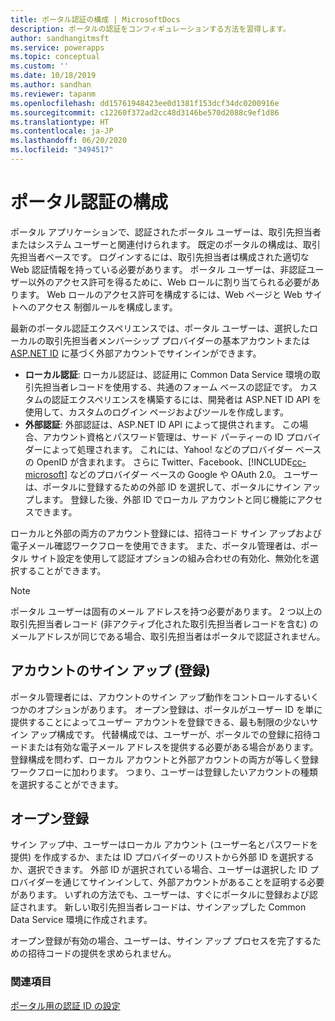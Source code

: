 ```yaml
---
title: ポータル認証の構成 | MicrosoftDocs
description: ポータルの認証をコンフィギュレーションする方法を習得します。
author: sandhangitmsft
ms.service: powerapps
ms.topic: conceptual
ms.custom: ''
ms.date: 10/18/2019
ms.author: sandhan
ms.reviewer: tapanm
ms.openlocfilehash: dd15761948423ee0d1381f153dcf34dc0200916e
ms.sourcegitcommit: c12260f372ad2cc48d3146be570d2088c9ef1d86
ms.translationtype: HT
ms.contentlocale: ja-JP
ms.lasthandoff: 06/20/2020
ms.locfileid: "3494517"
---
```

# <a name="configure-portal-authentication"></a>ポータル認証の構成

ポータル アプリケーションで、認証されたポータル ユーザーは、取引先担当者またはシステム ユーザーと関連付けられます。 既定のポータルの構成は、取引先担当者ベースです。 ログインするには、取引先担当者は構成された適切な Web 認証情報を持っている必要があります。 ポータル ユーザーは、非認証ユーザー以外のアクセス許可を得るために、Web ロールに割り当てられる必要があります。 Web ロールのアクセス許可を構成するには、Web ページと Web サイトへのアクセス 制御ルールを構成します。

最新のポータル認証エクスペリエンスでは、ポータル ユーザーは、選択したローカルの取引先担当者メンバーシップ プロバイダーの基本アカウントまたは [ASP.NET ID](https://www.asp.net/identity) に基づく外部アカウントでサインインができます。   

- **ローカル認証**: ローカル認証は、認証用に Common Data Service 環境の取引先担当者レコードを使用する、共通のフォーム ベースの認証です。 カスタムの認証エクスペリエンスを構築するには、開発者は ASP.NET ID API を使用して、カスタムのログイン ページおよびツールを作成します。
- **外部認証**: 外部認証は、ASP.NET ID API によって提供されます。 この場合、アカウント資格とパスワード管理は、サード パーティーの ID プロバイダーによって処理されます。 これには、Yahoo! などのプロバイダー ベースの OpenID が含まれます。 さらに Twitter、Facebook、[!INCLUDE[cc-microsoft](../../../includes/cc-microsoft.md)] などのプロバイダー ベースの Google や OAuth 2.0。 ユーザーは、ポータルに登録するための外部 ID を選択して、ポータルにサイン アップします。 登録した後、外部 ID でローカル アカウントと同じ機能にアクセスできます。 

ローカルと外部の両方のアカウント登録には、招待コード サイン アップおよび電子メール確認ワークフローを使用できます。 また、ポータル管理者は、ポータル サイト設定を使用して認証オプションの組み合わせの有効化、無効化を選択することができます。

> [!NOTE]
> ポータル ユーザーは固有のメール アドレスを持つ必要があります。 2 つ以上の取引先担当者レコード (非アクティブ化された取引先担当者レコードを含む) のメールアドレスが同じである場合、取引先担当者はポータルで認証されません。

## <a name="account-sign-up-registration"></a>アカウントのサイン アップ (登録)

ポータル管理者には、アカウントのサイン アップ動作をコントロールするいくつかのオプションがあります。 オープン登録は、ポータルがユーザー ID を単に提供することによってユーザー アカウントを登録できる、最も制限の少ないサイン アップ構成です。 代替構成では、ユーザーが、ポータルでの登録に招待コードまたは有効な電子メール アドレスを提供する必要がある場合があります。 登録構成を問わず、ローカル アカウントと外部アカウントの両方が等しく登録ワークフローに加わります。 つまり、ユーザーは登録したいアカウントの種類を選択することができます。

## <a name="open-registration"></a>オープン登録

サイン アップ中、ユーザーはローカル アカウント (ユーザー名とパスワードを提供) を作成するか、または ID プロバイダーのリストから外部 ID を選択するか、選択できます。 外部 ID が選択されている場合、ユーザーは選択した ID プロバイダーを通じてサインインして、外部アカウントがあることを証明する必要があります。 いずれの方法でも、ユーザーは、すぐにポータルに登録および認証されます。 新しい取引先担当者レコードは、サインアップした Common Data Service 環境に作成されます。

オープン登録が有効の場合、ユーザーは、サイン アップ プロセスを完了するための招待コードの提供を求められません。

### <a name="see-also"></a>関連項目

[ポータル用の認証 ID の設定](set-authentication-identity.md)  
